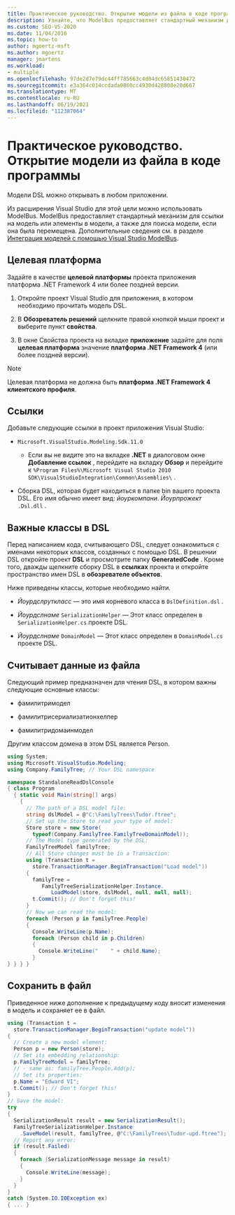 ```yaml
---
title: Практическое руководство. Открытие модели из файла в коде программы
description: Узнайте, что ModelBus предоставляет стандартный механизм для ссылки на модель или элементы в модели, а также для поиска модели, если она была перемещена.
ms.custom: SEO-VS-2020
ms.date: 11/04/2016
ms.topic: how-to
author: mgoertz-msft
ms.author: mgoertz
manager: jmartens
ms.workload:
- multiple
ms.openlocfilehash: 97de2d7e79dc44ff785663c4d04dc65851430472
ms.sourcegitcommit: e3a364c014ccdada0860cc4930d428808e20d667
ms.translationtype: MT
ms.contentlocale: ru-RU
ms.lasthandoff: 06/19/2021
ms.locfileid: "112387064"
---
```

# <a name="how-to-open-a-model-from-file-in-program-code"></a>Практическое руководство. Открытие модели из файла в коде программы

Модели DSL можно открывать в любом приложении.

Из расширения Visual Studio для этой цели можно использовать ModelBus. ModelBus предоставляет стандартный механизм для ссылки на модель или элементы в модели, а также для поиска модели, если она была перемещена. Дополнительные сведения см. в разделе [Интеграция моделей с помощью Visual Studio ModelBus](../modeling/integrating-models-by-using-visual-studio-modelbus.md).

## <a name="target-framework"></a>Целевая платформа

Задайте в качестве **целевой платформы** проекта приложения платформа .NET Framework 4 или более поздней версии.

1. Откройте проект Visual Studio для приложения, в котором необходимо прочитать модель DSL.

2. В **Обозреватель решений** щелкните правой кнопкой мыши проект и выберите пункт **свойства**.

3. В окне Свойства проекта на вкладке **приложение** задайте для поля **целевая платформа** значение **платформа .NET Framework 4** (или более поздней версии).

> [!NOTE]
> Целевая платформа не должна быть **платформа .NET Framework 4 клиентского профиля**.

## <a name="references"></a>Ссылки

Добавьте следующие ссылки в проект приложения Visual Studio:

- `Microsoft.VisualStudio.Modeling.Sdk.11.0`

  - Если вы не видите это на вкладке **.NET** в диалоговом окне **Добавление ссылок** , перейдите на вкладку **Обзор** и перейдите к `%Program Files%\Microsoft Visual Studio 2010 SDK\VisualStudioIntegration\Common\Assemblies\` .

- Сборка DSL, которая будет находиться в папке bin вашего проекта DSL. Его имя обычно имеет вид: *йоуркомпани*. *Йоурпрожект* `.Dsl.dll` .

## <a name="important-classes-in-the-dsl"></a>Важные классы в DSL

Перед написанием кода, считывающего DSL, следует ознакомиться с именами некоторых классов, созданных с помощью DSL. В решении DSL откройте проект **DSL** и просмотрите папку **GeneratedCode** . Кроме того, дважды щелкните сборку DSL в **ссылках** проекта и откройте пространство имен DSL в **обозревателе объектов**.

Ниже приведены классы, которые необходимо найти.

- *Йоурдслруткласс* — это имя корневого класса в `DslDefinition.dsl` .

- *Йоурдслнаме* `SerializationHelper` — Этот класс определен в `SerializationHelper.cs` проекте DSL.

- *Йоурдслнаме* `DomainModel` — Этот класс определен в `DomainModel.cs` проекте DSL.

## <a name="read-from-a-file"></a>Считывает данные из файла

Следующий пример предназначен для чтения DSL, в котором важны следующие основные классы:

- фамилитримодел

- фамилитрисериализатионхелпер

- фамилитридомаинмодел

Другим классом домена в этом DSL является Person.

```csharp
using System;
using Microsoft.VisualStudio.Modeling;
using Company.FamilyTree; // Your DSL namespace

namespace StandaloneReadDslConsole
{ class Program
  { static void Main(string[] args)
    {
      // The path of a DSL model file:
      string dslModel = @"C:\FamilyTrees\Tudor.ftree";
      // Set up the Store to read your type of model:
      Store store = new Store(
        typeof(Company.FamilyTree.FamilyTreeDomainModel));
      // The Model type generated by the DSL:
      FamilyTreeModel familyTree;
      // All Store changes must be in a Transaction:
      using (Transaction t =
        store.TransactionManager.BeginTransaction("Load model"))
      {
        familyTree =
           FamilyTreeSerializationHelper.Instance.
              LoadModel(store, dslModel, null, null, null);
        t.Commit(); // Don't forget this!
      }
      // Now we can read the model:
      foreach (Person p in familyTree.People)
      {
        Console.WriteLine(p.Name);
        foreach (Person child in p.Children)
        {
          Console.WriteLine("    " + child.Name);
        }
} } } }
```

## <a name="save-to-a-file"></a>Сохранить в файл

Приведенное ниже дополнение к предыдущему коду вносит изменения в модель и сохраняет ее в файл.

```csharp
using (Transaction t =
  store.TransactionManager.BeginTransaction("update model"))
{
  // Create a new model element:
  Person p = new Person(store);
  // Set its embedding relationship:
  p.FamilyTreeModel = familyTree;
  // - same as: familyTree.People.Add(p);
  // Set its properties:
  p.Name = "Edward VI";
  t.Commit(); // Don't forget this!
}
// Save the model:
try
{
  SerializationResult result = new SerializationResult();
  FamilyTreeSerializationHelper.Instance
    .SaveModel(result, familyTree, @"C:\FamilyTrees\Tudor-upd.ftree");
  // Report any error:
  if (result.Failed)
  {
    foreach (SerializationMessage message in result)
    {
      Console.WriteLine(message);
    }
  }
}
catch (System.IO.IOException ex)
{ ... }
```
